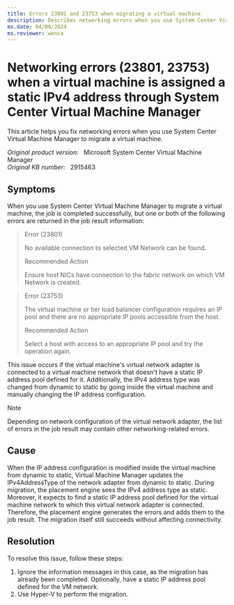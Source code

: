 ```yaml
---
title: Errors 23801 and 23753 when migrating a virtual machine
description: Describes networking errors when you use System Center Virtual Machine Manager to migrate a virtual machine.
ms.date: 04/09/2024
ms.reviewer: wenca
---
```

# Networking errors (23801, 23753) when a virtual machine is assigned a static IPv4 address through System Center Virtual Machine Manager

This article helps you fix networking errors when you use System Center Virtual Machine Manager to migrate a virtual machine.

_Original product version:_ &nbsp; Microsoft System Center Virtual Machine Manager  
_Original KB number:_ &nbsp; 2915463

## Symptoms

When you use System Center Virtual Machine Manager to migrate a virtual machine, the job is completed successfully, but one or both of the following errors are returned in the job result information:

> Error (23801)
>
> No available connection to selected VM Network can be found.
>
> Recommended Action
>
> Ensure host NICs have connection to the fabric network on which VM Network is created.

> Error (23753)
>
> The virtual machine or tier load balancer configuration requires an IP pool and there are no appropriate IP pools accessible from the host.
>
> Recommended Action
>
> Select a host with access to an appropriate IP pool and try the operation again.

This issue occurs if the virtual machine's virtual network adapter is connected to a virtual machine network that doesn't have a static IP address pool defined for it. Additionally, the IPv4 address type was changed from dynamic to static by going inside the virtual machine and manually changing the IP address configuration.

> [!NOTE]
> Depending on network configuration of the virtual network adapter, the list of errors in the job result may contain other networking-related errors.

## Cause

When the IP address configuration is modified inside the virtual machine from dynamic to static, Virtual Machine Manager updates the IPv4AddressType of the network adapter from dynamic to static. During migration, the placement engine sees the IPv4 address type as static. Moreover, it expects to find a static IP address pool defined for the virtual machine network to which this virtual network adapter is connected. Therefore, the placement engine generates the errors and adds them to the job result. The migration itself still succeeds without affecting connectivity.

## Resolution

To resolve this issue, follow these steps:

1. Ignore the information messages in this case, as the migration has already been completed. Optionally, have a static IP address pool defined for the VM network.
2. Use Hyper-V to perform the migration.
